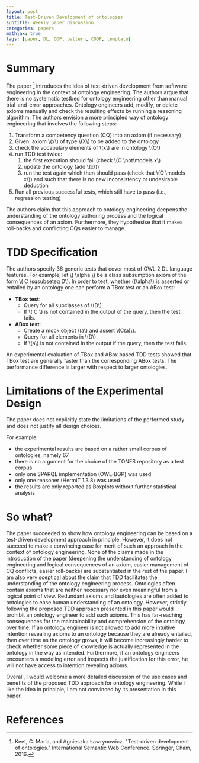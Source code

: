 ```yaml
---
layout: post
title: Test-Driven Development of ontologies
subtitle: Weekly paper discussion
categories: papers
mathjax: true
tags: [paper, DL, ODP, pattern, CODP, template]
---
```


# Summary

The paper [^fn1] introduces the idea of test-driven development from software engineering in the context of ontology engineering. The authors argue that there is no systematic testbed for ontology engineering other than manual trial-and-error approaches. Ontology engineers add, modify, or delete axioms manually and check the resulting effects by running a reasoning algorithm. The authors envision a more principled way of ontology engineering that involves the following steps:

1. Transform a competency question (CQ) into an axiom (if necessary)
2. Given: axiom \\(x\\) of type \\(X\\) to be added to the ontology
3. check the vocabulary elements of \\(x\\) are in ontology \\(O\\)
4. run TDD test twice:
    1. the first execution should fail (check \\(O \not\models x\\)
    2. update the ontology (add \\(x\\))
    3. run the test again which then should pass (check that \\(O \models x\\)) and such that there is no new inconsistency or undesirable deduction
5. Run all previous successful tests, which still have to pass (i.e., regression testing)

The authors claim that this approach to ontology engineering deepens the understanding of the ontology authoring process and the logical consequences of an axiom. Furthermore, they hypothesise that it makes roll-backs and conflicting CQs easier to manage.

# TDD Specification

The authors specify 36 generic tests that cover most of OWL 2 DL language features. For example, let \\( \alpha \\) be a class subsumption axiom of the form \\( C \sqsubseteq D\\). In order to test, whether \((\alpha\\) is asserted or entailed by an ontology one can perform a TBox test or an ABox test:

- **TBox test**:
    * Query for all subclasses of \\(D\\).
    * If \\( C \\) is not contained in the output of the query, then the test fails.
- **ABox test**:
    * Create a mock object \\(a\\) and assert \\(C(a)\\). 
    * Query for all elements in \\(D\\).
    * If \\(a\\) is not contained in the output if the query, then the test fails.

An experimental evaluation of TBox and ABox based TDD tests showed that TBox test are generally faster than the corresponding ABox tests. The performance difference is larger with respect to larger ontologies.

# Limitations of the Experimental Design 

The paper does not explicitly state the limitations of the performed study and does not justify all design choices.

For example:
- the experimental results are based on a rather small corpus of ontologies, namely 67
- there is no argument for the choice of the TONES repository as a test corpus
- only one SPARQL implementation (OWL-BGP) was used
- only one reasoner (HermiT 1.3.8) was used
- the results are only reported as Boxplots without further statistical analysis

# So what?

The paper succeeded to show how ontology engineering can be based on a test-driven development approach in principle. However, it does not succeed to make a convincing case for merit of such an approach in the context of ontology engineering. None of the claims made in the introduction of the paper (deepening the understanding of ontology engineering and logical consequences of an axiom, easier management of CQ conflicts, easier roll-backs) are substantiated in the rest of the paper. I am also very sceptical about the claim that TDD facilitates the understanding of the ontology engineering process. Ontologies often contain axioms that are neither necessary nor even meaningful from a logical point of view. Redundant axioms and tautologies are often added to ontologies to ease human understanding of an ontology. However, strictly following the proposed TDD approach presented in this paper would prohibit an ontology engineer to add such axioms. This has far-reaching consequences for the maintainability and comprehension of the ontology over time. If an ontology engineer is not allowed to add more intuitive intention revealing axioms to an ontology because they are already entailed, then over time as the ontology grows, it will become increasingly harder to check whether some piece of knowledge is actually represented in the ontology in the way as intended. Furthermore, if an ontology engineers encounters a modeling error and inspects the justification for this error, he will not have access to intention revealing axioms.

Overall, I would welcome a more detailed discussion of the use cases and benefits of the proposed TDD approach for ontology engineering. While I like the idea in principle, I am not convinced by its presentation in this paper.





# References

[^fn1]: Keet, C. Maria, and Agnieszka Ławrynowicz. "Test-driven development of ontologies." International Semantic Web Conference. Springer, Cham, 2016.
